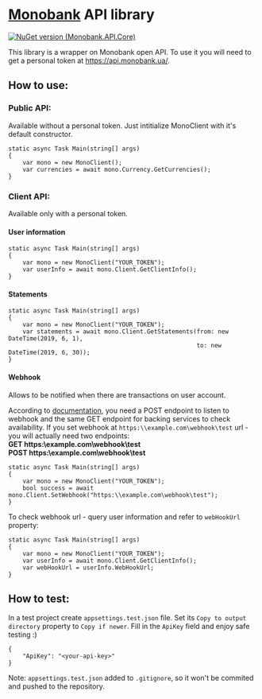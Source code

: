 # [Monobank](https://www.monobank.ua) API library
[![NuGet version (Monobank.API.Core)](https://img.shields.io/nuget/v/Monobank.API.Core.svg?style=flat-square)](https://www.nuget.org/packages/Monobank.API.Core/)

This library is a wrapper on Monobank open API. To use it you will need to get a personal token at https://api.monobank.ua/.
## How to use:
### Public API:
Available without a personal token. Just intitialize MonoClient with it's default constructor.
```
static async Task Main(string[] args)
{
    var mono = new MonoClient();
    var currencies = await mono.Currency.GetCurrencies();
}
```
### Client API:
Available only with a personal token.
#### User information 

```
static async Task Main(string[] args)
{
    var mono = new MonoClient("YOUR_TOKEN");
    var userInfo = await mono.Client.GetClientInfo();
}
```
#### Statements
```
static async Task Main(string[] args)
{
    var mono = new MonoClient("YOUR_TOKEN");
    var statements = await mono.Client.GetStatements(from: new DateTime(2019, 6, 1), 
                                                     to: new DateTime(2019, 6, 30));
}
```
#### Webhook
Allows to be notified when there are transactions on user account.

According to [documentation](https://api.monobank.ua/docs), you need a POST endpoint to listen to webhook and the same GET endpoint for backing services to check availability. If you set webhook at ```https:\\example.com\webhook\test``` url - you will actually need two endpoints:  
**GET     https:\\example.com\webhook\test**  
**POST    https:\\example.com\webhook\test**

```
static async Task Main(string[] args)
{
    var mono = new MonoClient("YOUR_TOKEN");
    bool success = await mono.Client.SetWebhook("https:\\example.com\webhook\test");
}
```
To check webhook url - query user information and refer to ```webHookUrl``` property:
```
static async Task Main(string[] args)
{
    var mono = new MonoClient("YOUR_TOKEN");
    var userInfo = await mono.Client.GetClientInfo();
    var webHookUrl = userInfo.WebHookUrl;
}
```
## How to test:
In a test project create `appsettings.test.json` file. Set its `Copy to output directory` property to `Copy if newer`. Fill in the `ApiKey` field and enjoy safe testing :)
```
{
    "ApiKey": "<your-api-key>"
}
```
Note: `appsettings.test.json` added to `.gitignore`, so it won't be commited and pushed to the repository.
